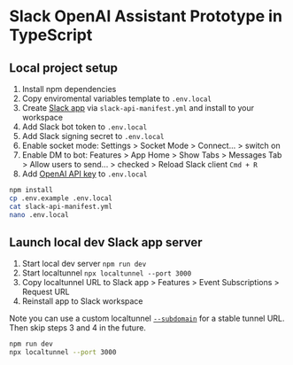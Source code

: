 # Slack OpenAI Assistant Prototype in TypeScript

## Local project setup

1. Install npm dependencies
2. Copy enviromental variables template to `.env.local`
3. Create [Slack app](https://api.slack.com/apps) via `slack-api-manifest.yml` and install to your workspace
4. Add Slack bot token to `.env.local`
5. Add Slack signing secret to `.env.local`
6. Enable socket mode: Settings > Socket Mode > Connect... > switch on
7. Enable DM to bot: Features > App Home > Show Tabs > Messages Tab > Allow users to send... > checked > Reload Slack client `Cmd + R`
8. Add [OpenAI API key](https://platform.openai.com/api-keys) to `.env.local`

```sh
npm install
cp .env.example .env.local
cat slack-api-manifest.yml
nano .env.local
```

## Launch local dev Slack app server

1. Start local dev server `npm run dev`
2. Start localtunnel `npx localtunnel --port 3000`
3. Copy localtunnel URL to Slack app > Features > Event Subscriptions > Request URL
4. Reinstall app to Slack workspace

Note you can use a custom localtunnel [`--subdomain`](https://github.com/localtunnel/localtunnel?tab=readme-ov-file#arguments) for a stable tunnel URL. Then skip steps 3 and 4 in the future.

```sh
npm run dev
npx localtunnel --port 3000
```
